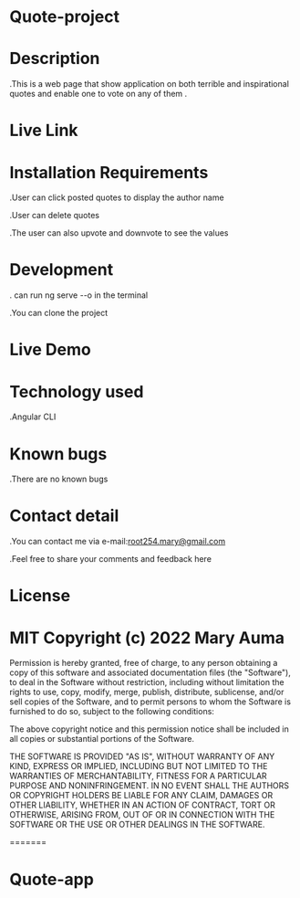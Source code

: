 # Quote-project

# Description
.This is a web page that show application on both terrible and inspirational quotes and enable one to vote on any of them .
# Live Link

# Installation Requirements
.User can click posted quotes to display the author name

.User can delete quotes

.The user can also upvote and downvote to see the values

# Development
. can run ng serve --o in the terminal

.You can clone the project
# Live Demo

# Technology used
.Angular CLI
# Known bugs
.There are no known bugs 
# Contact detail
.You can contact me via e-mail:root254.mary@gmail.com

.Feel free to share your comments and feedback here 

# License
# MIT Copyright (c) 2022 Mary Auma

Permission is hereby granted, free of charge, to any person obtaining a copy of this software and associated documentation files (the "Software"), to deal in the Software without restriction, including without limitation the rights to use, copy, modify, merge, publish, distribute, sublicense, and/or sell copies of the Software, and to permit persons to whom the Software is furnished to do so, subject to the following conditions:

The above copyright notice and this permission notice shall be included in all copies or substantial portions of the Software.

THE SOFTWARE IS PROVIDED "AS IS", WITHOUT WARRANTY OF ANY KIND, EXPRESS OR IMPLIED, INCLUDING BUT NOT LIMITED TO THE WARRANTIES OF MERCHANTABILITY, FITNESS FOR A PARTICULAR PURPOSE AND NONINFRINGEMENT. IN NO EVENT SHALL THE AUTHORS OR COPYRIGHT HOLDERS BE LIABLE FOR ANY CLAIM, DAMAGES OR OTHER LIABILITY, WHETHER IN AN ACTION OF CONTRACT, TORT OR OTHERWISE, ARISING FROM, OUT OF OR IN CONNECTION WITH THE SOFTWARE OR THE USE OR OTHER DEALINGS IN THE SOFTWARE.

=======

 # Quote-app
